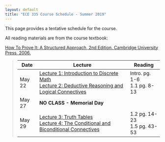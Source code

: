 ```yaml
---
layout: default
title: "ECE 335 Course Schedule - Summer 2019"
---
```


This page provides a tentative schedule for the course.

All reading materials are from the course textbook:

[How To Prove It: A Structured Approach, 2nd
Edition. Cambridge University Press,
2006.](http://www.cambridge.org/us/academic/subjects/mathematics/logic-categories-and-sets/how-prove-it-structured-approach-2nd-edition?format=PB)

> Date | Lecture | Reading |
> ---- | ------- | ------- |
> May 22  | [Lecture 1: Introduction to Discrete Math](../lectures/lecture01.html) <br /> [Lecture 2: Deductive Reasoning and Logical Connectives](../lectures/lecture02.html) | Intro. pg. 1-6 <br /> 1.1 pg. 8-13 |
> May 27  | **NO CLASS - Memorial Day** |  |
> May 29  | [Lecture 3: Truth Tables](../lectures/lecture03.html)  <br /> [Lecture 4: The Conditional and Biconditional Connectives](../lectures/lecture04.html) | 1.2 pg. 14-23 <br /> 1.5 pg. 43-53 |
